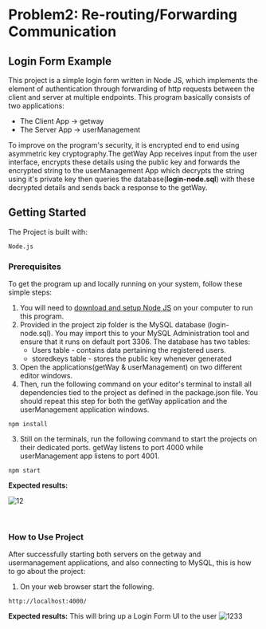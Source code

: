 # Problem2: Re-routing/Forwarding Communication
## Login Form Example
This project is a simple login form written in Node JS, which implements the element of authentication through forwarding of http requests between the client and server at multiple endpoints. This program basically consists of two applications:
  - The Client App -> getway
  - The Server App -> userManagement  
  
To improve on the program's security, it is encrypted end to end using asymmetric key cryptography.The getWay App receives input from the user interface, encrypts these details using the public key and forwards the encrypted string to the userManagement App which decrypts the string using it's private key then queries the database(**login-node.sql**) with these decrypted details and sends back a response to the getWay.

## Getting Started
The Project is built with: 
```
Node.js
```

### Prerequisites
To get the program up and locally running on your system, follow these simple steps:
1. You will need to [download and setup Node JS](https://nodejs.org/en/) on your computer to run this program.
2. Provided in the project zip folder is the MySQL database (login-node.sql). You may import this to your MySQL Administration tool and ensure that it runs on default port 3306. The database has two tables:
    - Users table - contains data pertaining the registered users.
    - storedkeys table - stores the public key whenever generated
3. Open the applications(getWay & userManagement) on two different editor windows.
4. Then, run the following command on your editor's terminal to install all dependencies tied to the project as defined in the package.json file. You should repeat this step for both the getWay application and the userManagement application windows.
```
npm install
```
3. Still on the terminals, run the following command to start the projects on their dedicated ports. getWay listens to port 4000 while userManagement app listens to port 4001.
```
npm start
```
**Expected results:**

![12](https://user-images.githubusercontent.com/65035748/150553405-d412675b-2e07-43c4-9384-0281f7be9320.png)

</br>

### How to Use Project
After successfully starting both servers on the getway and usermanagement applications, and also connecting to MySQL, this is how to go about the project:   
1. On your web browser start the following.
```
http://localhost:4000/
```
**Expected results:**
This will bring up a Login Form UI to the user
![1233](https://user-images.githubusercontent.com/65035748/150556619-71c6d494-8118-45f8-a83d-ad0bd01ac8c7.png)
